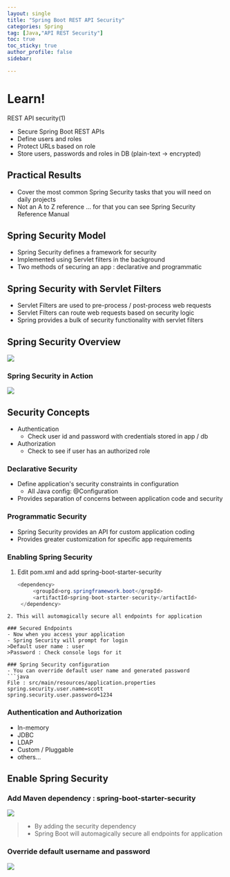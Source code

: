 ```yaml
---
layout: single
title: "Spring Boot REST API Security"
categories: Spring
tag: [Java,"API REST Security"]
toc: true
toc_sticky: true
author_profile: false
sidebar:

---
```

# Learn!
REST API security(1)
- Secure Spring Boot REST APIs
- Define users and roles
- Protect URLs based on role
- Store users, passwords and roles in DB (plain-text -> encrypted)

## Practical Results
- Cover the most common Spring Security tasks that you will need on daily projects
- Not an A to Z reference ... for that you can see Spring Security Reference Manual

## Spring Security Model
- Spring Security defines a framework for security
- Implemented using Servlet filters in the background
- Two methods of securing an app : declarative and programmatic

## Spring Security with Servlet Filters
- Servlet Filters are used to pre-process / post-process web requests
- Servlet Filters can route web requests based on security logic
- Spring provides a bulk of security functionality with servlet filters

## Spring Security Overview

![](https://i.imgur.com/uYyiggv.png)

### Spring Security in Action

![](https://i.imgur.com/X0Sa90o.png)

## Security Concepts
- Authentication
	- Check user id and password with credentials stored in app / db
- Authorization
	- Check to see if user has an authorized role

### Declarative Security
- Define application's security constraints in configuration
	- All Java config: @Configuration
- Provides separation of concerns between application code and security

### Programmatic Security
- Spring Security provides an API for custom application coding
- Provides greater customization for specific app requirements

### Enabling Spring Security
1. Edit pom.xml and add spring-boot-starter-security
   ```java
   <dependency>
		<groupId>org.springframework.boot</gropId>
		<artifactId>spring-boot-starter-security</artifactId>
	</dependency>
```
2. This will automagically secure all endpoints for application

### Secured Endpoints
- Now when you access your application
- Spring Security will prompt for login
>Default user name : user
>Password : Check console logs for it

### Spring Security configuration
- You can override default user name and generated password
```java
File : src/main/resources/application.properties
spring.security.user.name=scott
spring.security.user.password=1234
```

### Authentication and Authorization
- In-memory
- JDBC
- LDAP
- Custom / Pluggable
- others...

## Enable Spring Security

### Add Maven dependency : spring-boot-starter-security

![](https://i.imgur.com/JrFpgaV.png)
>- By adding the security dependency
>- Spring Boot will automagically secure all endpoints for application

### Override default username and password
![](https://i.imgur.com/5PCOpUO.png)

